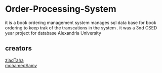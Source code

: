 # Order-Processing-System
  it is a book ordering management system manages sql data base for
 book ordering to keep trak of the transcations in the system .
  it was a 3nd CSED year project for database
 Alexandria University
 ## creators 
 [ziadTaha](https://github.com/ziadTaha)<br/>
 [mohamedSamy](https://github.com/msamy98)
